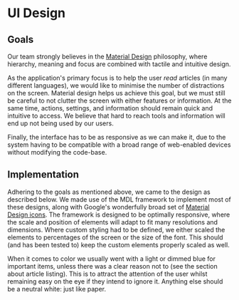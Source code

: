 # UI Design
## Goals
Our team strongly believes in the [Material Design](https://material.io/guidelines/#introduction-principles) philosophy, where hierarchy, meaning and focus are combined with tactile and intuitive design. 

As the application's primary focus is to help the user _read_ articles (in many different languages), we would like to minimise the number of distractions on the screen. Material design helps us achieve this goal, but we must still be careful to not clutter the screen with either features or information. At the same time, actions, settings, and information should remain quick and intuitive to access. We believe that hard to reach tools and information will end up not being used by our users.

Finally, the interface has to be as responsive as we can make it, due to the system having to be compatible with a broad range of web-enabled devices without modifying the code-base.

## Implementation
Adhering to the goals as mentioned above, we came to the design as described below. We made use of the MDL framework to implement most of these designs, along with Google's wonderfully broad set of [Material Design icons](https://material.io/icons/). The framework is designed to be optimally responsive, where the scale and position of elements will adapt to fit many resolutions and dimensions. Where custom styling had to be defined, we either scaled the elements to percentages of the screen or the size of the font. This should (and has been tested to) keep the custom elements properly scaled as well.

When it comes to color we usually went with a light or dimmed blue for important items, unless there was a clear reason not to (see the section about article listing). This is to attract the attention of the user whilst remaining easy on the eye if they intend to ignore it. Anything else should be a neutral white: just like paper.
